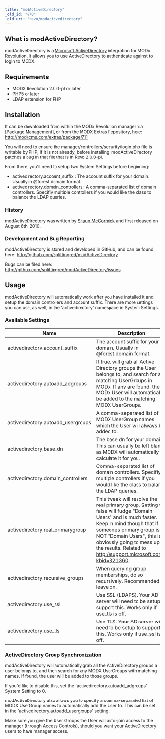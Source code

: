 ```yaml
---
title: "modActiveDirectory"
_old_id: "678"
_old_uri: "revo/modactivedirectory"
---
```


## What is modActiveDirectory?

 modActiveDirectory is a [Microsoft ActiveDirectory](http://en.wikipedia.org/wiki/Active_Directory) integration for MODx Revolution. It allows you to use ActiveDirectory to authenticate against to login to MODX.

## Requirements

- MODX Revolution 2.0.0-pl or later
- PHP5 or later
- LDAP extension for PHP

## Installation

 It can be downloaded from within the MODx Revolution manager via \[Package Management\], or from the MODX Extras Repository, here: <http://modxcms.com/extras/package/711>

 You will need to ensure the manager/controllers/security/login.php file is writable by PHP, if it is not already, before installing. modActiveDirectory patches a bug in that file that is in Revo 2.0.0-pl.

 From there, you'll need to setup two System Settings before beginning:

- activedirectory.account\_suffix : The account suffix for your domain. Usually in @forest.domain format.
- activedirectory.domain\_controllers : A comma-separated list of domain controllers. Specifiy multiple controllers if you would like the class to balance the LDAP queries.

### History

 modActiveDirectory was written by [Shaun McCormick](/display/~splittingred) and first released on August 6th, 2010.

### Development and Bug Reporting

 modActiveDirectory is stored and developed in GitHub, and can be found here: <http://github.com/splittingred/modActiveDirectory>

 Bugs can be filed here: <http://github.com/splittingred/modActiveDirectory/issues>

## Usage

 modActiveDirectory will automatically work after you have installed it and setup the domain controllers and account suffix. There are more settings you can use, as well, in the 'activedirectory' namespace in System Settings.

### Available Settings

 | Name                                | Description                                                                                                                                                                                                                                                                                      | Default       |
 | ----------------------------------- | ------------------------------------------------------------------------------------------------------------------------------------------------------------------------------------------------------------------------------------------------------------------------------------------------ | ------------- |
 | activedirectory.account\_suffix     | The account suffix for your domain. Usually in @forest.domain format.                                                                                                                                                                                                                            | @forest.local |
 | activedirectory.autoadd\_adgroups   | If true, will grab all Active Directory groups the User belongs to, and search for any matching UserGroups in MODx. If any are found, the MODx User will automatically be added to the matching MODX UserGroups.                                                                                 | 1             |
 | activedirectory.autoadd\_usergroups | A comma-separated list of MODX UserGroup names which the User will always be added to.                                                                                                                                                                                                           |               |
 | activedirectory.base\_dn            | The base dn for your domain. This can usually be left blank, as MODX will automatically calculate it for you.                                                                                                                                                                                    |               |
 | activedirectory.domain\_controllers | Comma-separated list of domain controllers. Specifiy multiple controllers if you would like the class to balance the LDAP queries.                                                                                                                                                               | 127.0.0.1     |
 | activedirectory.real\_primarygroup  | This tweak will resolve the real primary group. Setting to false will fudge "Domain Users" and is much faster. Keep in mind though that if someones primary group is NOT "Domain Users", this is obviously going to mess up the results. Related to <http://support.microsoft.com/?kbid=321360>. | 1             |
 | activedirectory.recursive\_groups   | When querying group memberships, do so recursively. Recommended to leave on.                                                                                                                                                                                                                     | 1             |
 | activedirectory.use\_ssl            | Use SSL (LDAPS). Your AD server will need to be setup to support this. Works only if use\_tls is off.                                                                                                                                                                                            | 0             |
 | activedirectory.use\_tls            | Use TLS. Your AD server will need to be setup to support this. Works only if use\_ssl is off.                                                                                                                                                                                                    | 0             |

### ActiveDirectory Group Synchronization

 modActiveDirectory will automatically grab all the ActiveDirectory groups a user belongs to, and then search for any MODX UserGroups with matching names. If found, the user will be added to those groups.

 If you'd like to disable this, set the 'activedirectory.autoadd\_adgroups' System Setting to 0.

 modActiveDirectory also allows you to specify a comma-separated list of MODX UserGroup names to automatically add the User to. This can be set in the 'activedirectory.autoadd\_usergroups' setting.

 Make sure you give the User Groups the User will auto-join access to the manager (through Access Controls), should you want your ActiveDirectory users to have manager access.
